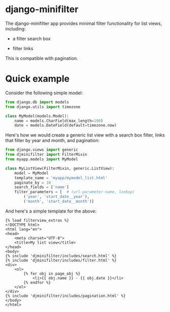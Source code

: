 # django-minifilter

The django-minifilter app provides minimal filter functionality for list views, including:

- a filter search box

- filter links

This is compatible with pagination.

# Quick example

Consider the following simple model:

```python
from django.db import models
from django.utils import timezone

class MyModel(models.Model):
    name = models.CharField(max_length=100)
    date = models.DateField(default=timezone.now)
```

Here's how we would create a generic list view with a search box filter, links that filter by year and month, and pagination:

```python
from django.views import generic
from djminifilter import FilterMixin
from myapp.models import MyModel

class MyListView(FilterMixin, generic.ListView):
    model = MyModel
    template_name = 'myapp/mymodel_list.html'
    paginate_by = 10
    search_fields = ['name']
    filter_parameters = [  # (url-parameter-name, lookup)
        ('year', 'start_date__year'), 
        ('month', 'start_date__month')]
```
And here's a simple template for the above:

```jinja2
{% load filterview_extras %}
<!DOCTYPE html>
<html lang="en">
<head>
    <meta charset="UTF-8">
    <title>My list view</title>
</head>
<body>
{% include 'djminifilter/includes/search.html' %}
{% include 'djminifilter/includes/filter.html' %}
<div>
    <ol>
        {% for obj in page_obj %}
            <li>{{ obj.name }} - {{ obj.date }}</li>
        {% endfor %}
    </ol>
</div>
{% include 'djminifilter/includes/pagination.html' %}
</body>
</html>
```


